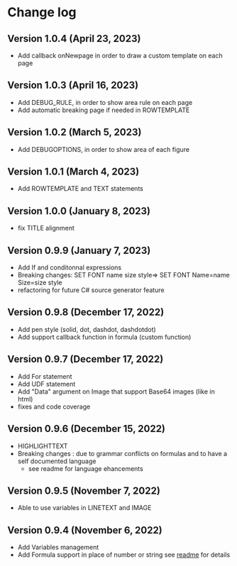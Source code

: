 
# Change log

## Version 1.0.4 (April 23, 2023)
* Add callback onNewpage in order to draw a custom template on each page

## Version 1.0.3 (April 16, 2023)
* Add DEBUG_RULE, in order to show area rule on each page
* Add automatic breaking page if needed in ROWTEMPLATE

## Version 1.0.2 (March 5, 2023)
* Add DEBUGOPTIONS, in order to show area of each figure

## Version 1.0.1 (March 4, 2023)
* Add ROWTEMPLATE and TEXT statements

## Version 1.0.0 (January 8, 2023)
* fix TITLE alignment

## Version 0.9.9 (January 7, 2023)
* Add If and conditonnal expressions
* Breaking changes: SET FONT name size style=> SET FONT Name=name Size=size style
* refactoring for future C# source generator feature

## Version 0.9.8 (December 17, 2022)
* Add pen style (solid, dot, dashdot, dashdotdot)
* Add support callback function in formula (custom function)

## Version 0.9.7 (December 17, 2022)
* Add For statement
* Add UDF statement
* Add "Data" argument on Image that support Base64 images (like in html)
* fixes and code coverage

## Version 0.9.6 (December 15, 2022)
* HIGHLIGHTTEXT
* Breaking changes : due to grammar conflicts on formulas and to have a self documented language
	- see readme for language ehancements


## Version 0.9.5 (November 7, 2022)
* Able to use variables in LINETEXT and IMAGE

## Version 0.9.4 (November 6, 2022)

* Add Variables management
* Add Formula support in place of number or string see [readme](./README.md) for details




